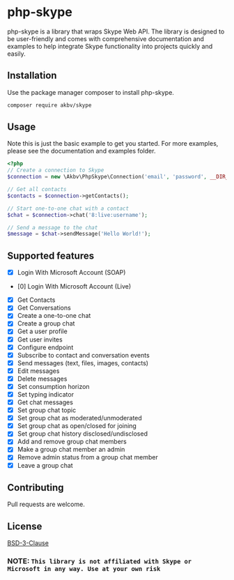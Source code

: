 # php-skype

php-skype is a library that wraps Skype Web API. The library is designed to be user-friendly and comes with comprehensive documentation and examples to help integrate Skype functionality into projects quickly and easily.

## Installation

Use the package manager composer to install php-skype.

```bash
composer require akbv/skype
```

## Usage
Note this is just the basic example to get you started. For more examples, please see the documentation and examples folder.

```php
<?php 
// Create a connection to Skype
$connection = new \Akbv\PhpSkype\Connection('email', 'password', __DIR__ . '/var/session');

// Get all contacts
$contacts = $connection->getContacts();

// Start one-to-one chat with a contact
$chat = $connection->chat('8:live:username');

// Send a message to the chat
$message = $chat->sendMessage('Hello World!');

```

## Supported features

- [x] Login With Microsoft Account (SOAP)
- [0] Login With Microsoft Account (Live)
- [x] Get Contacts
- [x] Get Conversations
- [x] Create a one-to-one chat
- [x] Create a group chat
- [x] Get a user profile
- [x] Get user invites
- [x] Configure endpoint
- [x] Subscribe to contact and conversation events
- [x] Send messages (text, files, images, contacts)
- [x] Edit messages
- [x] Delete messages
- [x] Set consumption horizon
- [x] Set typing indicator
- [x] Get chat messages
- [x] Set group chat topic
- [x] Set group chat as moderated/unmoderated
- [x] Set group chat as open/closed for joining
- [x] Set group chat history disclosed/undisclosed
- [x] Add and remove group chat members
- [x] Make a group chat member an admin
- [x] Remove admin status from a group chat member
- [x] Leave a group chat

## Contributing

Pull requests are welcome.

## License

[BSD-3-Clause](https://opensource.org/licenses/BSD-3-Clause)

### NOTE: `This library is not affiliated with Skype or Microsoft in any way. Use at your own risk`
